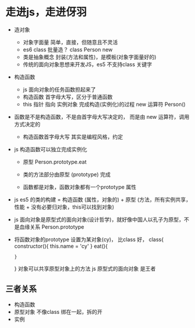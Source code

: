 # 走进js，走进伢羽

- 造对象
  - 对象字面量
    简单，直接，但随意且不灵活
  - es6 class
    批量造？ class Person
    new
  - 类是抽象概念 封装(方法和属性)，是模板(对象字面量好的)
  - 传统的面向对象思想来开发JS，es5 不支持class 关键字

- 构造函数 
  - js 面向对象的任务函数担起来了
  - 构造函数 首字母大写，区分于普通函数
  - this 指针 指向 实例对象
    完成构造(实例化)的过程
    new 运算符 Person() 
  
- 函数是不是构造函数，不是由首字母大写决定的，
  而是由 new 运算符，调用方式决定的
  - 构造函数首字母大写 其实是编程风格，约定

- js 构造函数可以独立完成实例化 
  - 原型
  Person.prototype.eat

  - 类的方法部分由原型 (prototype) 完成
  - 函数都是对象，函数对象都有一个prototype 属性

- js es5 的类的构建 = 构造函数 (属性，对象的) + 原型 (方法，所有实例共享，性能 + 没有必要归对象，this可以找到对象)

- js 面向对象是原型式的面向对象(设计哲学)，就好像中国人以孔子为原型，不是血缘关系
  Person.prototype 

- 将函数对象的prototype 设置为某对象(cy)，
  比class 好，
    class{
      constructor(){
        this.name = 'cy'
      }
      eat(){
        
      }
    }
    对象可以共享原型对象上的方法
    js 原型式的面向对象 是王者


## 三者关系
- 构造函数
- 原型对象
  不像class 绑在一起，拆的开
- 实例